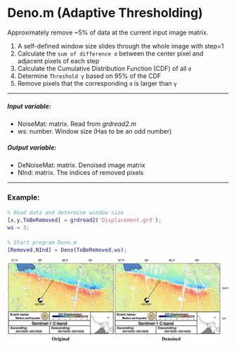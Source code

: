 # Deno.m (Adaptive Thresholding)

Approximately remove ~5% of data at the current input image matrix.  

1. A self-defined window size slides through the whole image with step=1
2. Calculate the `sum of difference σ` between the center pixel and adjacent pixels of each step
3. Calculate the Cumulative Distribution Function (CDF) of all `σ`
4. Determine `Threshold γ` based on 95% of the CDF
5. Remove pixels that the corresponding `σ` is larger than `γ`

---
##### Input variable:
   * NoiseMat: matrix. Read from *grdread2.m*
   * ws: number. Window size (Has to be an odd number)
##### Output variable:
   * DeNoiseMat: matrix. Denoised image matrix
   * NInd: matrix. The indices of removed pixels
---
### Example:
```MatLab
% Read data and determine window size
[x,y,ToBeRemoved] = grdread2('Displacement.grd');
ws = 3;

% Start program Deno.m
[Removed,NInd] = Deno(ToBeRemoved,ws);
```
![Example](https://github.com/LiChiehLin/3D_decomposition/blob/57d1ca3b4f9f5562579f5f50b04ef2223b09013b/Figures/Denoise_Example.png)
